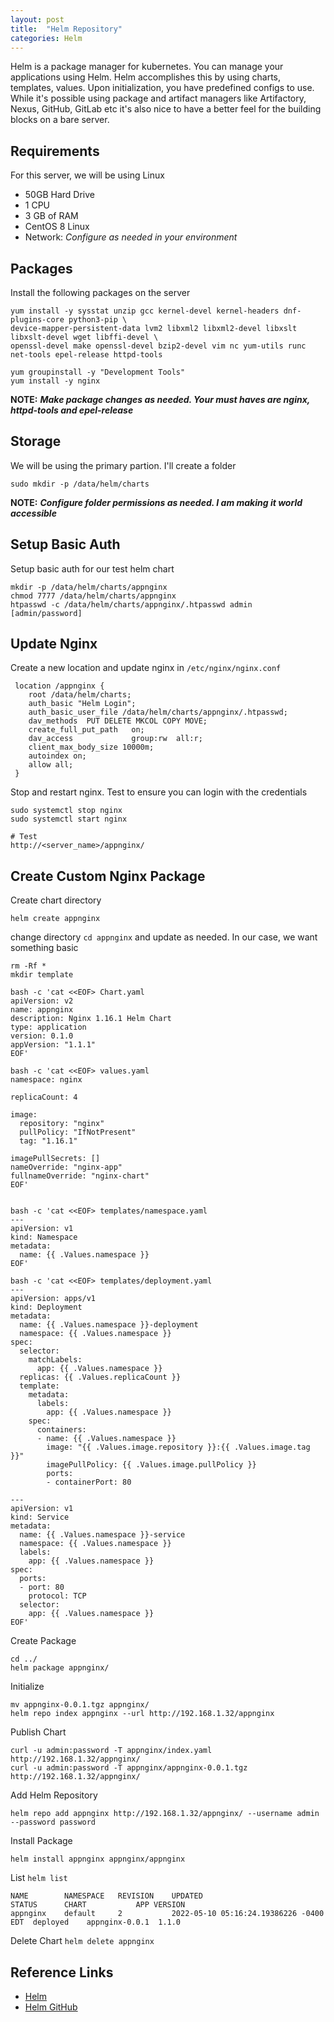 ```yaml
---
layout: post
title:  "Helm Repository"
categories: Helm
---
```


Helm is a package manager for kubernetes. You can manage your applications using Helm. Helm accomplishes this by
using charts, templates, values.  Upon initialization, you have predefined configs to use. While it's possible using
package and artifact managers like Artifactory, Nexus, GitHub, GitLab etc it's also nice to have a better feel for
the building blocks on a bare server.

## Requirements
For this server, we will be using Linux
* 50GB Hard Drive
* 1 CPU
* 3 GB of RAM
* CentOS 8 Linux
* Network: *Configure as needed in your environment*

## Packages
Install the following packages on the server
```
yum install -y sysstat unzip gcc kernel-devel kernel-headers dnf-plugins-core python3-pip \
device-mapper-persistent-data lvm2 libxml2 libxml2-devel libxslt libxslt-devel wget libffi-devel \
openssl-devel make openssl-devel bzip2-devel vim nc yum-utils runc net-tools epel-release httpd-tools

yum groupinstall -y "Development Tools"
yum install -y nginx
```
**NOTE:** ***Make package changes as needed. Your must haves are nginx, httpd-tools and epel-release***

## Storage
We will be using the primary partion. I'll create a folder
```
sudo mkdir -p /data/helm/charts
```
**NOTE:** ***Configure folder permissions as needed. I am making it world accessible***

## Setup Basic Auth
Setup basic auth for our test helm chart
```
mkdir -p /data/helm/charts/appnginx
chmod 7777 /data/helm/charts/appnginx
htpasswd -c /data/helm/charts/appnginx/.htpasswd admin     [admin/password]
```

## Update Nginx
Create a new location and update nginx in `/etc/nginx/nginx.conf`
```
 location /appnginx {
    root /data/helm/charts;
    auth_basic "Helm Login";
    auth_basic_user_file /data/helm/charts/appnginx/.htpasswd;
    dav_methods  PUT DELETE MKCOL COPY MOVE;
    create_full_put_path   on;
    dav_access             group:rw  all:r;
    client_max_body_size 10000m;
    autoindex on;
    allow all;
 }
```
Stop and restart nginx. Test to ensure you can login with the credentials
```
sudo systemctl stop nginx
sudo systemctl start nginx

# Test
http://<server_name>/appnginx/
```

## Create Custom Nginx Package
Create chart directory
```
helm create appnginx
```
change directory `cd appnginx` and update as needed. In our case, we want something basic
```
rm -Rf *
mkdir template

bash -c 'cat <<EOF> Chart.yaml
apiVersion: v2
name: appnginx
description: Nginx 1.16.1 Helm Chart
type: application
version: 0.1.0
appVersion: "1.1.1"
EOF'

bash -c 'cat <<EOF> values.yaml 
namespace: nginx

replicaCount: 4

image:
  repository: "nginx"
  pullPolicy: "IfNotPresent"
  tag: "1.16.1"

imagePullSecrets: []
nameOverride: "nginx-app"
fullnameOverride: "nginx-chart"
EOF'


bash -c 'cat <<EOF> templates/namespace.yaml 
---
apiVersion: v1
kind: Namespace
metadata:
  name: {{ .Values.namespace }}
EOF'

bash -c 'cat <<EOF> templates/deployment.yaml 
---
apiVersion: apps/v1
kind: Deployment
metadata:
  name: {{ .Values.namespace }}-deployment
  namespace: {{ .Values.namespace }}
spec:
  selector:
    matchLabels:
      app: {{ .Values.namespace }}
  replicas: {{ .Values.replicaCount }}
  template:
    metadata:
      labels:
        app: {{ .Values.namespace }}
    spec:
      containers:
      - name: {{ .Values.namespace }}
        image: "{{ .Values.image.repository }}:{{ .Values.image.tag }}"
        imagePullPolicy: {{ .Values.image.pullPolicy }}
        ports:
        - containerPort: 80

---
apiVersion: v1
kind: Service
metadata:
  name: {{ .Values.namespace }}-service
  namespace: {{ .Values.namespace }}
  labels: 
    app: {{ .Values.namespace }}
spec:
  ports:
  - port: 80
    protocol: TCP
  selector:
    app: {{ .Values.namespace }} 
EOF'
```

Create Package
```
cd ../
helm package appnginx/
```

Initialize
```
mv appnginx-0.0.1.tgz appnginx/
helm repo index appnginx --url http://192.168.1.32/appnginx
```

Publish Chart
```
curl -u admin:password -T appnginx/index.yaml http://192.168.1.32/appnginx/
curl -u admin:password -T appnginx/appnginx-0.0.1.tgz http://192.168.1.32/appnginx/
```

Add Helm Repository
```
helm repo add appnginx http://192.168.1.32/appnginx/ --username admin --password password
```

Install Package
```
helm install appnginx appnginx/appnginx
```

List `helm list`
```
NAME        NAMESPACE   REVISION    UPDATED                                 STATUS      CHART           APP VERSION
appnginx    default     2           2022-05-10 05:16:24.19386226 -0400 EDT  deployed    appnginx-0.0.1  1.1.0      
```

Delete Chart `helm delete appnginx`




## Reference Links
* [Helm](https://helm.sh/)
* [Helm GitHub](https://github.com/helm/helm)
